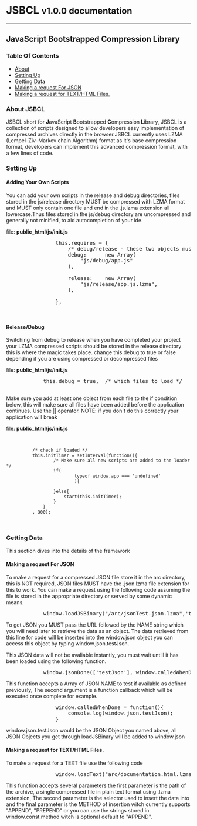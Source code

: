 <h1>JSBCL <small>v1.0.0 documentation</small></h1>
<hr>
<h2>JavaScript Bootstrapped Compression Library</h2>
<h3>Table Of Contents</h3>
<ul>
            <li><a href="#about">About</a></li>
            <li><a href="#setting-up">Setting Up</a></li>
            <li><a href="#getting-data">Getting Data</a></li>
            <li><a href="#request-json">Making a request For JSON</a></li>
            <li><a href="#request-text">Making a request for TEXT/HTML Files.</a></li>

</ul>

<a name="about"></a>
<h3>About JSBCL</h3>
        
<p>JSBCL short for <strong>J</strong>avaScript <strong>B</strong>ootstrapped <strong>C</strong>ompression <strong>L</strong>ibrary, JSBCL is a collection of scripts designed to allow developers easy implementation of compressed archives directly in the browser.JSBCL currently uses LZMA (Lempel–Ziv–Markov chain Algorithm) format as it's base compression format, developers can implement this advanced compression format, with a few lines of code.
         
<h3>Setting Up</h3>
<a name='setting-up'></a>
<h4>Adding Your Own Scripts</h4>
<p>You can add your own scripts in the release and debug directories, files stored in the js/release directory MUST be compressed with LZMA format and MUST only contain one file and end in the .js.lzma extension all lowercase.Thus files stored in the js/debug directory are uncompressed and generally not minified, to aid autocompletion of your ide.</p>

<p>file: <strong>public_html/js/init.js</strong></p>
        
<pre>
                this.requires = {
                    /* debug/release - these two objects must match */
                    debug:      new Array(
                        "js/debug/app.js"
                    ), 

                    release:    new Array(
                        "js/release/app.js.lzma",
                    ),

                },

 </pre>
<h4>Release/Debug</h4>
 <p>Switching from debug to release when you have completed your project your LZMA compressed scripts should be stored in the release directory this is where the magic takes place. change this.debug to true or false depending if you are using compressed or decompressed files</p>
        
 <p>file: <strong>public_html/js/init.js</strong></p>
        <pre>
            this.debug = true,  /* which files to load */
        </pre>
        
 <p>Make sure you add at least one object from each file to the if condition below, this will make sure all files have been added before the application continues. Use the || operator. NOTE: if you don't do this correctly your application will break</p>
        
<p>file: <strong>public_html/js/init.js</strong></p>
<pre>
            
              /* check if loaded */
              this.initTimer = setInterval(function(){
                      /* Make sure all new scripts are added to the loader */
                      if(
                              typeof window.app === 'undefined'
                              ){

                      }else{
                          start(this.initTimer);
                      }
                  }
              , 300);
</pre>
        
<a name="getting-data"></a>
<h3>Getting Data</h3>
        
 <p>This section dives into the details of the framework</p>
 <a name="request-json"></a>
 <h4>Making a request For JSON</h4>

 <p>
 To make a request for a compressed JSON file store it in the arc directory, this is NOT required, JSON files MUST have the .json.lzma file extension for this to work. You can make a request using the following code assuming the file is stored in the appropriate directory or served by some dynamic means.
 </p>
        
<pre>
            window.loadJSBinary("/arc/jsonTest.json.lzma",'testJson');
</pre>
        
<p>
To get JSON you MUST pass the URL followed by the NAME string which you will need later to retrieve the data as an object. The data retrieved from this line for code will be inserted into the window.json object you can access this object by typing window.json.testJson.
</p>
        
<p>
This JSON data will not be avaliable instantly, you must wait untill it has been loaded using the following function.
</p>
        
<pre>
            window.jsonDone(['testJson'], window.calledWhenDone);
</pre>
        
<p>This function accepts a Array of JSON NAME to test if available as defined previously, The second argument is a function callback which will be executed once complete for example.
</p>
        
<pre>
                window.calledWhenDone = function(){
                    console.log(window.json.testJson);
                }
</pre>
       
<p>window.json.testJson would be the JSON Object you named above, all JSON Objects you get through loadJSBinary will be added to window.json</p>

<a name="request-text"></a>
<h4>Making a request for TEXT/HTML Files.</h4>
        
 <p>
 To make a request for a TEXT file use the following code
 </p>
        
<pre>
                window.loadText("arc/documentation.html.lzma",".doc", window.const.method.APPEND);
</pre>
        
<p>This function accepts several parameters the first parameter is the path of the archive, a single compressed file in plain text format using .lzma extension, The second parameter is the selector used to insert the data into and the final parameter is the METHOD of insertion witch currently supports "APPEND", "PREPEND" or you can use the strings stored in window.const.method witch is optional default to "APPEND".
</p>
